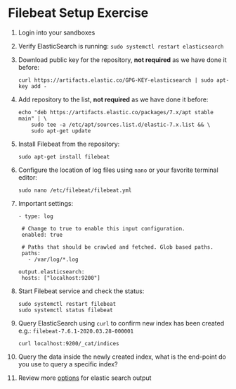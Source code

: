 # Filebeat Setup Exercise

1. Login into your sandboxes
2. Verify ElasticSearch is running: `sudo systemctl restart elasticsearch`
3. Download public key for the repository, **not required** as we have done it before:
   ```
   curl https://artifacts.elastic.co/GPG-KEY-elasticsearch | sudo apt-key add -
   ```
4. Add repository to the list, **not required** as we have done it before:
   ```
   echo "deb https://artifacts.elastic.co/packages/7.x/apt stable main" | \
       sudo tee -a /etc/apt/sources.list.d/elastic-7.x.list && \
       sudo apt-get update
   ```
5. Install Filebeat from the repository:
   ```
   sudo apt-get install filebeat
   ```
6. Configure the location of log files using `nano` or your favorite terminal editor:
   ```
   sudo nano /etc/filebeat/filebeat.yml
   ```
7. Important settings:

   ```
   - type: log

    # Change to true to enable this input configuration.
    enabled: true

    # Paths that should be crawled and fetched. Glob based paths.
    paths:
      - /var/log/*.log 

   output.elasticsearch:
    hosts: ["localhost:9200"]
   ```

8. Start Filebeat service and check the status:

   ```
   sudo systemctl restart filebeat
   sudo systemctl status filebeat
   ```

9. Query ElasticSearch using `curl` to confirm new index has been created e.g.: `filebeat-7.6.1-2020.03.28-000001`

   ```
   curl localhost:9200/_cat/indices
   ```

10. Query the data inside the newly created index, what is the end-point do you use to query a specific index?
11. Review more [options](https://www.elastic.co/guide/en/beats/filebeat/current/elasticsearch-output.html) for elastic search output



